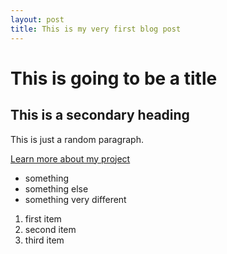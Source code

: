```yaml
---
layout: post
title: This is my very first blog post
---
```


# This is going to be a title

## This is a secondary heading

This is just a random paragraph.

[Learn more about my project](https://jackbdu.com/)

- something
- something else
- something very different

1. first item
2. second item
3. third item
